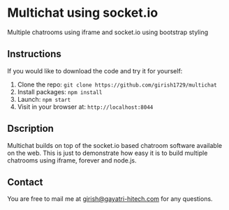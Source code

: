 # Multichat using socket.io

Multiple chatrooms using iframe and socket.io using bootstrap styling

## Instructions

If you would like to download the code and try it for yourself:

1. Clone the repo: `git clone https://github.com/girish1729/multichat`
2. Install packages: `npm install`
3. Launch: `npm start`
4. Visit in your browser at: `http://localhost:8044`

## Dscription

Multichat builds on top of the socket.io based chatroom software
available on the web. This is just to demonstrate how easy it is to
build multiple  chatrooms using iframe, forever and node.js.



## Contact

You are free to mail me at girish@gayatri-hitech.com for any questions.

